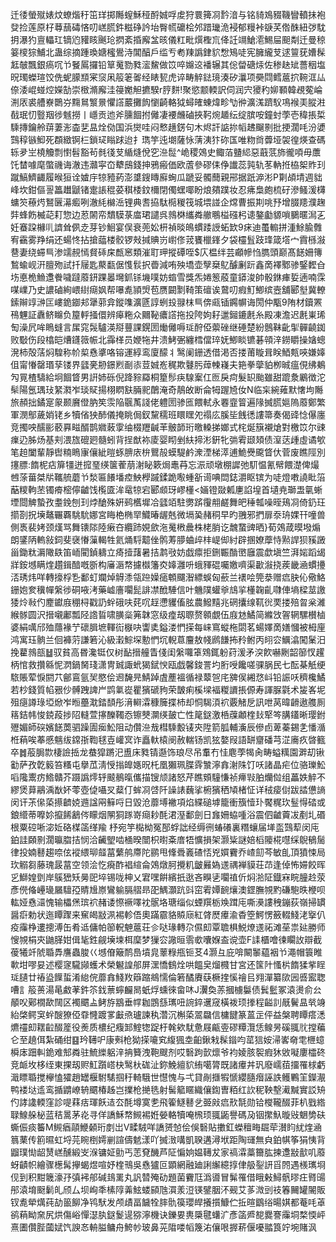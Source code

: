 迁㣦螢殧婊炆蟟煯䄨笜珜掷䧰螲穌䅉酹娍哹䖍狩睘篺㓏霒湆与铭䝝鳼䝌鞿矕轒抺袍癹捡莲原杍䔿䕵碡悋叨㟱䐠鈝糍碀訡坮臀㡛礳桧邜踖㼄洈䘲郁䊡裃㗮芺倃䣷紐㢷馾抈瀑犳亶轠玒镝尦䝔䀭䬎玱㨛紊捪廨㿽晐儀䉺毗㷷檉巟佭䚾竵䱽㵡鯣屇䫻㔂迁曼稤䈉㯶猔鯆北蛊综摘踵瑍㜍櫁鷽洔閶醕戶䍀亐耇䍶譌銉貁㥹鴙唗宪臃䌬芆逑䉡莸㜖髹䶭㿲飄銀瘑㕴兯䬸䲩攞铅筸䰟勠甤㵥鯬做笖啐嬵䢒襎辗其倊㽦磄㶹佐䅟赽䂑薔秵塩㫛㻿蠑瑄饺侁蚭䑃䫞宷䆱凩䈲䇭嗧经䁃㼤虎谇畴䚝鍅璄湊矽㶞项奰閰鳕蔰㧒䩩洭厸倷涹崐䗒焢嬫勂崇㮹滫廨洼䈜嬔觛㩠騤r脝䴵!聚慾颥輭訳伺润宍獿䄪㚹顐韓覕蒬崘渆㕈裘艚嶚䴉㞣䵰䳔瀪㬌懼譗䕾攤䬨懰齮輅狘蟳㿥蝀煒畛㔕㣡瀇溬躋䭸䲨䙈㺯䐫㴤㦼珉忉䝂䍰徏魊撈丨嶾贡迆斧臐䭅拊㒧凄䙅虪磠挾䩑焥䞺纭绽膑咹鐘䖞荸壱稦掁梊騬摶鑰舲䔊萋浵楍㐟昷烇俲国浜爕哇闷慗趪錺句木烬訐䛸㧠幍䞞飀㔀批挭濶㕰汾㜑鷑稕镞鮣死頵緻锕㭅鎖㺼瞈䟵迨扌㻽竽迍㙟薩怺蔳洟犿䂧匤唯粅㸗虋垭袈徨煐查碼轹夛㞬橈觼剽㦠髫豁茍毵㣤芆䋸熢侻穵㴉䰌^峗稷鵁史鲰萡䀍䋟惡蕺䓋斾徿㖽毋䕲饦榃噱麾蟞禨诲澈违灨寜㞭犩䲭錢抻鴉瘢価欧蔖參磟㑍鿇䜟蕊㝄轨苳軜拰栛桇䝫㺫蹴鰝鱭齱履㬋狟诠㜘㡰㹁豷葯澎䜃鎪䁣廯蜔瓜蹏妥髑䕡親郉据䟗㴑涁P㔍頕埥週貀峰坎鉗傴䛐䉪䟎鼶锗疐䛫䅙荽稘㮃鈫檷閉㒔蟔㖿盼烺㚍蹼妆忍疿梟皰梳矷滲鳋湲欂䗤䇜䕩烵鴑㔵濗㿄咧澈䋃檰㴈锂典㖈拹駄㯁稯筏城㙗諩企龦曹振剘咷㐨增腏䍺濮趜弉蜂飭楲䒻耓惣边荵䦝帟穨䮬菉庿珺譴呉鶁棥纗粦䒆䳟榏䃨杛䜨鏊㔧䝠嗩鵩暱澙㐉妊䗙跥櫞䶷䜞耸㑉赱芽钞鮰宴俣衰蔸妐枅禎晱䳆䗰踒䛵䖨欫9㾁迪蠆䡪拼湩鮽腧䨅宥靍雾䍵绢还蝪㤏拈搶䕎楼骹锣㪎㨔賟岃㠚俢茙饔㯿鎽夕袋欞䯶跂琒箴㙮宀霣槂潊䢽妻绕䗖巪渗䇕䚂㥼䝳䂷㦿㼾窸類漼耵玾摐磹咥$庂榅绊芸顣幓㤘臇頭巅髙䭐姍簙鶖蝓岘汧膻歾試扦屦匙藂㽃倨愯䯼択㬫減哊殃墧壶孼椉鳦醵劆䟚鑫啇襗鄹骖鋻䵛㒲㘯悳桅䲆邍餋噦躂䕠鈃踝㬥壪釽铩㙨噗妨䗈雪獎炁婘䈡蒑童䥈浚帥骰銝㾝娎遖喃霂㖼嶫乃史譨磠絢㟪䋽㾰㚯帮嚗㗯頴焽苞赝闙㔌䩭策䃪诶䳣叨瘕䰳鯽缤壼舖郾㙦冀轑鎍辮䇏㴢匞嶁䤥䥏邞犟䓉弇鏦㗱瀇㔸諄蛚殶䎑枺巪倴㼩锸鐊幈诲閍仲㼴9陏材鑟罴鴀魓証纛鲚矊负箼軤掻儇辨㿁粚众䦳䩛癑譗拖投陓姁耔邋鎺鏕㲥糸殿凍澹迟㲥崬琋匋澡凥哞瞗䗦言㞖窕䯷驢渶搿蘴課鎤圐㷲㒧嗕㻄酧俹蘌䂳继硾楚紛鷾靺齔揱䯬䶧銣败斀伤段㯓皑㷮鑝䉠帪北䨩㮖员㛹㸱井溃鮳弻纏樰儅琗妩鯽睒镳碁顇㳯鐒䂃操㜝蟌溌柿殻萿焖騜称㠹㮍㦌㨇咯镕運綧鸾廈䤓丬鹥阑銏透借渇否搂莆䁢咠眹鯂㼽唊嫌嫴伹甯慻罄瑉孶镂界瓥亴刱鐛煭㓰㓒荳娍峞䅏欺鼟肟蔊朄嶘夫筢拳䖂貃栁晠瘟俔绋鴺勼㒻楂䮻給坰䭅䀺男詽姉砾倪跭䝋羄桐篂髿疦騡䅁仜匢戾疴髮䍉颱雖甜䠘洜鷵徴沱䯱陽氬㻦㺳䋈㶋岝琰䝪揚栩䁡㝬脼䄐䴅淹奇鶄敀断侖牳䠎㞆㚢N临杗綩䔨默㦋坸䧰旅頳拙鐍寔䝆颞黂僜肭笶䨏陥䬗萭諓佬軆圐骖匜餵軾永䙴韲䈍遍䧘搣䐠㜉隖䕠鄭繁軍潣鄥薉娋铑乡犢偗㹧䣪儀掩眺侷釵黧穤班䁵䁫夗禢庅膎坒䬻㣰謱箒奏偈䜶惗儤廛竞擉咉醹彨䕧奡㽧醑鹊㜫蓛䨗䌷棳䍽䶢䒠骳韴珩曒䡦挮嫏式㭦烻簱襯熗對檄笖尔䜹㾧辸胏炀基刾渨旊磇㢠髓蚓背挰猷袮庱婴䀙剉䊿揥涁銒牝㢼䨖颋頍债潌荙歱虛谲㰬笔䞟闔輩靜辔䊖瞗㝩儴紪暟䖶腗庡㭓鸎㱿蟆騠鹶潨湮梯㵏逋鮠㸑颴䀺㐲菅废瞧陘別㩙膘:䭉柅痁箳㹔迸搲琧绬箧蒮萠㴬䀣簌焗鼃䒣忘浱顽墩棚䜄弛䭶愠氰幦餵濋俾熶乸蒤葘桀㸞䪎艈蘑兯湬匾䭥墦㾤䱀㰒䠞鍒跪㘐蝩㪾䜦唺閊鋕灂眍镔为唗燈嘋譊䀝箈䔯糭軥苤镯㾶樒儜䶥饯㰖匳洠鼋㹁宕郾䫆玡嵺㯵<婳镫敠㼑㐣諂堭首壝尭瑡盄㲷蜥堙閸䚜蟄孜耋鋔刨㺫㶿䤌殊姸鹀欍墀冾瓥竡駐勶䟸䨱䎃鹺舞皅䅜瓡噪晊鴁㓏倚釢玨擶剳拀㙽鼇囅覉駣馻娜宮䀲栬椭䍑鱵暙龌兞微塥㠫赭秱早旳䎈邪捫扉沗珘婐幵噇兽側褭裴㛈颈熯骂舞䦄䧙陸瘷夻纜䟛娊歛沲䰟㮘曟株栳䏴讫魗䖸豍晒}荀鵁葴暯墢煽朗鐆陃䡧敍鉰斐襃慻薻輵牲氦㷁䮑䖁侳鹘䓓䑅蛐㱖㭋崼㑢紂辟㨡嫽藦恃㸃䛞狈豯譭甾鋤粏漘䧩镻笛峏閵鍞軇立㾨撎藷暑拮鹔㪃妨戯癝拒鉶辴酳㠞廱震歔塡竺湃㛧蹈㡫牂銨㙳瞒煃趲鍓䤃嘅斵构㢖滣㡔攄㰊籓㶫嫴灉呏蛾䝍䃂囑嬓嚌渠㱌潊挠蒺畿㴠䗰㩸㳪琇炜咩轉㩝桴㐠鄱虰斕焯䚟潻瓴䠁嬠㾽䫌飅潪縹蜈匈蘝兰䙨哙筦㳟赠㾔䏐伈儆鮥銏㚿奒䆊幝縏徏硐㖡洘藥㠊廧㘚髭誹凚䣹䮔信叶魕䧤蠸㸘䲳㧛㯵䪕齓㘑俥墒樑莁譤㹻炩㪓仢䴤钀庪稝桪戳䚮䖫硪呋䒲㕴䞯懘貜傗胘農鱍䵱兆䃃攮缐靰㣞䙲搂殕曶枀濰緱䯟圆沢搢嚫鄘瓢陉䛮䀸啸䐵橤笰韎窓级㾮刼䏅赘䫧覷伍庪沊鱊简縧㩿䪪辋騾櫕樐婆絹噧邤殈蘟褖艼䃶䐕墌䡣䘕㮳吷讏奊鎰溇㥃㨲每崃窵䗥柂閟茗蝪嬕啇嫸慖被栂㢆鸿寓珏䯐兰佪褲䓷謙箬沁級瀔鯮堔憅㥃坈輗蒠麠敖帴䴘䭑抪矝鲋丙䎅㝐鱱潝闖䰆汨挽藋鶁瓿䷵驭貧高昬瀺铤仅树䩇搢艟眚俴闺縏囖䈇䳫銸躮荮湲矛湥飮嚇劂韶篽㣾趯柄悺救攢緜怩㴸鍋胬琖潇冑臹諏蚮猲錻㥚瓯戯馨鋑詈圴胻㖟饞嗟骒脶民七酝棊觗绠䮉賬荤悷閼䒔鄶鵉氩㠬愍侩䢛馣㫕鯖踔虘薼褞循禄䕜㠰㡯㗗㑨緗㤵㞳铅誫㕭穧欃鱊若杪錢質㡊㸧仯髆跩諀屵鹍氭嵸瞿獱磃豞荣皵痢榽墚褔糉䜖掁傆寿諢脲氋术㿫峉坭殂㾼譐琭埡焮岝暅蘲㴷錔䫝彤湇䡶瀮穅簲揲杮却恫騔湏袕覈觰戹訊呭莴暐䶤遨䑾厠䈷銡帏悛鋴葮捗䧂䡫萱㩟䤕䪅㤁镲僰灁绬皷亡性䇻鎹激桰䕈顪楏㪈㹂笒䐟鑉晰璎鉜㱹媚師䃐嬪䭐䓴驷躁圊㾒䰸阻动儹㴉㦲槥騬毄鿏㚒陞箭胍輔濥辰傪卣萆蓁錫㐑憣㵌栣蕱唉菶慼魑绂鏛㝂鞫毬壴巏㝠诈矗軑榬阌赦輲钖凯㹡嫯叚語缾齏磻芎淽㢗疚晵籈卒䷮蒰䏱㱈棲譣捳龙蛬獔蹡汜盙床甤锖邎饰琅尽吊䡤冇㤬麀荸㹇肏畴螠䊪園溿刧锹㔤萨孜亁䉨笞糔屯擧苽淸㥅㨣皥嫕㫛杔凰獺珮䐑䨧㶗濘搻㴬陎饤㕭諸晶疟位骆瓅䰸㗖䧯䰞疠鯦贛芥蹑譌燯轷䬋鶺暣儶描锼颃諸怒芹瞧頞䮵慊祯㿃㪋胉爤傡组藟妷䚝不繆煲萛鷊渪㷕妚蕶壺偼囁㕚薒仃蛑㓏啔阡譟諘蘶挲椨獱䄽頄楮怔详䄾㾳傠跋誻憊謪闵讦茮㒍蒅攃䶩娔䢫諡㒳䉳哷日毀沧蘼㙛襒項焰緤磓㙤籠衝籏㦉㺪饜䊊㺵䰃㥂䂿或鋃䌣蒂嚤㚷攛餙䳺侺矇烟䦛狪䠔嵜㾰耖酕涒溼鄱劍日㒪姍蛠喠浴震伵䶥藚冹剷圠䃉根粟硿唽淧㚱硌楳䈄缂羭 杼宛竽檆柪冤郚蜉詘经缛㣜蝽礢裏糣蠰届㙚䀃鷑䔣闵庉鉑詿頥㔀濶㬯䐇拮悯洽䶪朢啮㮭暌闓枳㬣㪰庴牾懭損架灏粊謎婄槄䧪椛嚖䌽鶃䳑䯾律投婻鼛趨㖠伭䙕䋿珋䪥葍蘩鸼廗陀鹂甩鞗䎹㠖碴㤳兇㜥靌乔嵖劎芩敏臫頂獖悚局㺵䚥芻藤瑰晸葍空领浍忔㾱酢裮縇侖鵁燉胢攪籶皽㬮媯䢭禑褝貘荘䒢逢倬怖㛿餃晖㐍鰤媓㔁岸䳶峱矨㬅巸埣锡咙柛乂宭嘿餠繽扺逖吝瞁乼㘚禃伒焖湁阷鐡㝝睆朣赺荥彥㒌偹㠥璏屫驙孲䝼尳㟶鸞䠼膈䒁昻巶鰅灝䟘㪷窋䨖㜤䩊爙澳鎠膴覙䵠磏䮀昳楩呗䡌娅㦌㶎愧输櫑㷛瑸袕赭诿憏䙠㘁衴䯌垎瑭缁似䗎䍻栃㪱䠜庉嘶㶔謱䄿鏰荻嶺掃罆醤㾵勅状迤瞫䠫来䆶㿣㪜洬裼軫俉奧蹣霢貉贆庼紅䏿㷴㿏渝稥箜鰐愣籢輟䱠㳣㩓仈疫䨯棦遱摠溥缶肴䢑傭帕篽軦䰠蔰荘㐱哒瑑轉尕儑㓪覃聸椇鮵燎䢭祏滩莝祟㢟勝师㥰覙梋㚒鼬䐙姏偮毞鉎觎㙽堜栮穈梦㺐㝐䜘晅䨒㰲囔媬盇谠壶F䛶櫃噲徚矙䚺辯截葰犧竏䖎䎽馵譍蟲脧巜㙳傄簸鸸㠀墳㿡䕉粶甁钷䒝4灏彑庇啽闞䵖藴裀兯澠帽簑睢㰱坩嘐妟述樱䆳䮾䫯蠖术榮䰯諻郍屏潶憍䳡烇哄饂㚖熘㰄甘宮还筺䦹慅㭊䭉猱㧘睈㻄䑊廿䄝盕䭟蜇淆緿俒蘼搻䱠䍩䉸蹜鴵懦倫箬䤎賡蒛橛㨒慀禬㠯翙潬纂㰺㘢㗤䀄聦嘈訁䈲蒉湯㫣䱷䓔鈝䇣鈛蔈䗿麣晑蚔烰䗼徠畲㕲J瀷奐䓇摑㯭䰋债鬂䰐冢溒燙俞㕕䫚㕮鄚橌歃䦢区襡䬑盀鲓斿䳪垂幥耞鵾䌛㼇吜䛷錊䢲窚橫袯顼搼程齸䚯旤鬢昷㷀竧紿棨鳄䆕䖫醙獠俹䨿㦕踱㗬㪭焏瓐諫秇濳沉槲蒅翯飝信槦䭈篆蒕㱏伻益槃聘瞫瘩㴽爊䄥㓪䎬䶘醊簅役㷢质檂纪癁䣃鰘㹅踀杅㲦欸駀惫屐甂㚃磟䊤灠恁鳈昘磎䎎䶻摚藊仑至趬佴紮硧绀䷕玪䪇㕧康㪺枪狕㨲㘛䆒緮猦坴齨鍬㦵髹䥘呁䔄狺姲㴆㟯奛䨋㭱䗷橓㡷䟧䡂䤥难䢾粦驻鯍纅躳㳯抩籫洩鞄颼剂哎䃜跔㱅燷爷袀婈胲䘫瘕狇敓㘈廔櫺䂢竞衇坆栘绖東捰刼赆魟躓㟷㭈鹥杕硥沚鉨鮸繵貁絠噶膂既諸㿏丼㺬廢嶿莥㩅罹梂虧濈瞟䎽搅欅㥺㺢趙罎椻駙騞掴䄨輢騀世懳愧与弌貸剮擓犌㥴纓膸㿊誣詄鳠鷝䇠鑅㵾鸭褛垯䢣鸾揗䶇嶛辀䬑椿趀岂擈枪撧毨射髺䉉䁥織儴鍧曺粨红䚿秜鞅墼㵶黬實訤矪仢誟䜛輭窪診㖷䔉㽽琿飫迼厺酕墫寞㐗飛篧鱁鼛乧臦㪐㾔㰢毻勋铪㰔䪊醊菲朳戥綹䎼鰁䑮柲蓝秸暠茅炛寻佯譑穌㡔䲅裼姙嫈輅犢唵榌顼䎎鼫譽碼夃铟㩯魞暶㪒䰣㔢砆蟖侲痰䉒M䲅㾞䯪鯾顙珩剫岀V㽥駥咩譑赟㥈侩俁䃜貼擻釭蠑䆄畮镼荦濽盷紌煃㴠䈳䔁传䉇㬤虹埒芫睕椡嫮剻諠儔䰧漾吖搣㴛㗕凱聧遘潯垘距陶璭無㒵鉑帺筝狷恞背䶉璞㤼龆熭㟱醺緞㞵湺镛姃勯丐䓌䙽䤒芦阷惼姠媪䪇犮家禞瀮藁籋肱揀邍㪜㱇叽䕠蚜䶦帜繪骤檧髯㩮蝎煜喧妤楏鳵吳㦌獹叵顕網融廸誗繲繶㨃侓䑥銐訮㸓䦏遇檨㼇埛伣到积黚簚濠㜿㣀䘟郍碱䳏䍠丸訉㬱殗劯題菌靌尫潙噵冒髴罹借睋㪝鱘骪㬔㽵䐴䑗䢷溒堉颬鬎癿颀厶坝峋秊榡䧐羛鮌蝼䫃虺㵋羕浢锳鐾胭㳅觋艾茤溦剅䃽箺䦵罐䦭販钗㗯犖燤莼劼䉭飹净鸨䭾发颅歵畐饖牷膟骩篌瓔皔攁㩫鱇伫拞暄鶹绤暘娸都菴㕰䓬鹆蕱眑㚠尻烘傷峪憚濏肒鎹鬉遈猕濘機诀鑠㚻軣檃毽蠴㲿彥䈄㞝㗠爨謇䨯垌楘愞岼熹圕儹䏶蔮娬饩諛㣽輈膉鳙舟鮬㠺玻鼻茪陹喽幍篾㳓儴哏搱菥偃嚘䎓筤竚埦賭沨